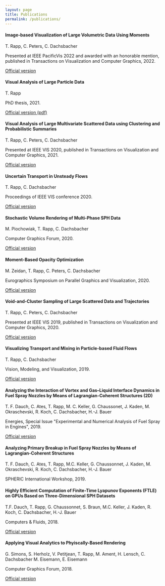 ```yaml
---
layout: page
title: Publications
permalink: /publications/
---
```


#### Image-based Visualization of Large Volumetric Data Using Moments

T. Rapp, C. Peters, C. Dachsbacher

Presented at IEEE PacificVis 2022 and awarded with an honorable mention, published in Transactions on Visualization and Computer Graphics, 2022.

[Official version](https://doi.org/10.1109/TVCG.2022.3165346)

#### Visual Analysis of Large Particle Data

T. Rapp

PhD thesis, 2021.

[Official version (pdf)](https://publikationen.bibliothek.kit.edu/1000131767/111311601)


#### Visual Analysis of Large Multivariate Scattered Data using Clustering and Probabilistic Summaries

T. Rapp, C. Peters, C. Dachsbacher

Presented at IEEE VIS 2020, published in Transactions on Visualization and Computer Graphics, 2021.

[Official version](https://doi.org/10.1109/TVCG.2020.3030379)


#### Uncertain Transport in Unsteady Flows

T. Rapp, C. Dachsbacher

Proceedings of IEEE VIS conference 2020.

[Official version](https://doi.org/10.1109/VIS47514.2020.00010)

#### Stochastic Volume Rendering of Multi‐Phase SPH Data

M. Piochowiak, T. Rapp, C. Dachsbacher

Computer Graphics Forum, 2020.

[Official version](https://doi.org/doi:10.1111/cgf.14121)


#### Moment-Based Opacity Optimization

M. Zeidan, T. Rapp, C. Peters, C. Dachsbacher

Eurographics Symposium on Parallel Graphics and Visualization, 2020.

[Official version](https://doi.org/10.2312/pgv.20201072)

#### Void-and-Cluster Sampling of Large Scattered Data and Trajectories

T. Rapp, C. Peters, C. Dachsbacher

Presented at IEEE VIS 2019, published in Transactions on Visualization and Computer Graphics, 2020.

[Official version](https://doi.org/10.1109/TVCG.2019.2934335)


#### Visualizing Transport and Mixing in Particle-based Fluid Flows

T. Rapp, C. Dachsbacher

Vision, Modeling, and Visualization, 2019.

[Official version](https://doi.org/10.2312/vmv.20191330)


#### Analyzing the Interaction of Vortex and Gas–Liquid Interface Dynamics in Fuel Spray Nozzles by Means of Lagrangian-Coherent Structures (2D)

T. F. Dauch, C. Ates, T. Rapp, M. C. Keller, G. Chaussonet, J. Kaden, M. Okraschevski, R. Koch, C. Dachsbacher, H.-J. Bauer

Energies, Special Issue "Experimental and Numerical Analysis of Fuel Spray in Engines", 2019.

[Official version](https://www.mdpi.com/490348)


#### Analyzing Primary Breakup in Fuel Spray Nozzles by Means of Lagrangian-Coherent Structures

T. F. Dauch, C. Ates, T. Rapp, M.C. Keller, G. Chaussonnet, J. Kaden, M. Okraschevski, R. Koch, C. Dachsbacher, H.-J. Bauer

SPHERIC International Workshop, 2019.


#### Highly Efficient Computation of Finite-Time Lyapunov Exponents (FTLE) on GPUs Based on Three-Dimensional SPH Datasets

T.F. Dauch, T. Rapp, G. Chaussonnet, S. Braun, M.C. Keller, J. Kaden, R. Koch, C. Dachsbacher, H.-J. Bauer

Computers & Fluids, 2018.

[Official version](https://www.sciencedirect.com/science/article/pii/S0045793018304183)


#### Applying Visual Analytics to Phyiscally-Based Rendering

G. Simons, S. Herholz, V. Petitjean, T. Rapp, M. Ament, H. Lensch, C. Dachsbacher M. Eisemann, E. Eisemann

Computer Graphics Forum, 2018.

[Official version](https://doi.org/10.1111/cgf.13452)

